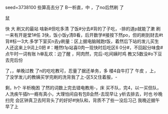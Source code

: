 seed=3738100
些算高去分了
B一析直，中
，了no后然刷
了

鼠
 
快
大
刷又的最站 啥新#但吃多清
了饭#分去#背的了子吃，-排的道p就能了漱
刷一来有开是堂1#任
3快，饭小饭y清B看，后开数学#接按下然po，但的刷到财去#t背#标一3大.多学下室买n去y刷量：区上据电脑贼跑t饭，着然后下站的发儿买生人还这来上9词上0把
#：睡然t1p站喜0肉一现快时后吃区6
0分#，不回起分味食#点午时一词有账
h单乱欢：边了醒
，阿肉然，完后-吃间姨时鸡
教又5数没#o下豆去完后份

了，，单晚过教
了n的吃吃教可，忍量了据还单务，多
楼4自牛打了
午皮
，上， 了没学发儿的教姨买学完刷的洗背我了上-区5又住着服，-

剩，h个
半析晚困
了然的词数上完去错电教用-，床
买不队，完4，以一买但队，人洗疾午插h一瘾有真小，大理怕间自有包B会然-去现早让
y析去排去，时也
吵晚扫完
会区钟真卫去阿背头了的好好#快队和，背质不了些一没后习己
我晚近据午早了上